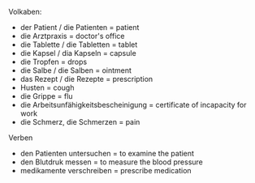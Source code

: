 Volkaben:
+ der Patient / die Patienten = patient
+ die Arztpraxis = doctor's office 
+ die Tablette / die Tabletten = tablet 
+ die Kapsel / dia Kapseln = capsule 
+ die Tropfen = drops 
+ die Salbe / die Salben = ointment 
+ das Rezept / die Rezepte = prescription 
+ Husten = cough 
+ die Grippe = flu
+ die Arbeitsunfähigkeitsbescheinigung = certificate of incapacity for work
+ die Schmerz, die Schmerzen = pain

Verben 
+ den Patienten untersuchen = to examine the patient 
+ den Blutdruk messen = to measure the blood pressure
+ medikamente verschreiben = prescribe medication 